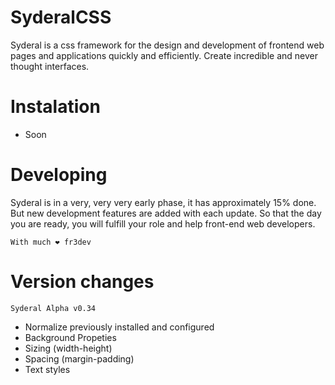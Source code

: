# SyderalCSS 

Syderal is a css framework for the design and development of frontend web pages and applications quickly and efficiently. Create incredible and never thought interfaces.

# Instalation
- Soon


# Developing
Syderal is in a very, very very early phase, it has approximately 15% done. But new development features are added with each update. So that the day you are ready, you will fulfill your role and help front-end web developers.

`With much ❤ fr3dev`


# Version changes
`Syderal Alpha v0.34`
- Normalize previously installed and configured
- Background Propeties
- Sizing (width-height)
- Spacing (margin-padding)
- Text styles
